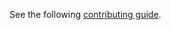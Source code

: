 See the following [contributing guide](https://virtualship.oceanparcels.org/en/latest/contributing.html).
